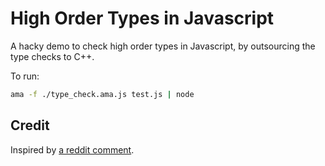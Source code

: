 # High Order Types in Javascript

A hacky demo to check high order types in Javascript, by outsourcing the type checks to C++.

To run:

```sh
ama -f ./type_check.ama.js test.js | node
```

## Credit

Inspired by [a reddit comment](https://www.reddit.com/r/ProgrammingLanguages/comments/rxyldk/comment/hrqq8r2/?utm_source=share&utm_medium=web2x&context=3).
